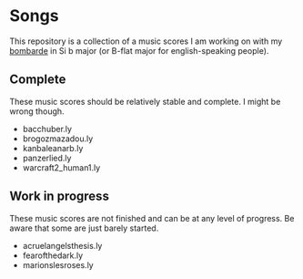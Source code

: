 Songs
=====

This repository is a collection of a music scores I am working on with
my [bombarde][1] in Si b major (or B-flat major for english-speaking
people).

Complete
--------

These music scores should be relatively stable and complete. I might
be wrong though.

* bacchuber.ly
* brogozmazadou.ly
* kanbaleanarb.ly
* panzerlied.ly
* warcraft2_human1.ly

Work in progress
----------------

These music scores are not finished and can be at any level of progress.
Be aware that some are just barely started.

* acruelangelsthesis.ly
* fearofthedark.ly
* marionslesroses.ly

[1]: https://en.wikipedia.org/wiki/Bombard_%28music%29
